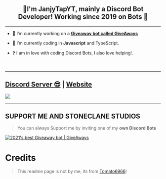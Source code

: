 ## <div align="center">👋I'm JanjyTapYT, mainly a Discord Bot Developer! Working since 2019 on Bots 🚀</div>  
  
***

- 🔭 I’m currently working on a [**Giveaway bot called GiveAways**](https://giveaways-bot.ml)
  

- 🌱 I’m currently coding in **Javascript** and TypeScript.  
  

- ❓  I am in love with coding Discord Bots, I also love helping!.
  
<br/>
  
***

## [Discord Server 😎](https://discord.gg/5t6S5T53Kd) | [Website](https://stoneclane.ml)
<a href="https://discord.gg/uYHNf88vDv"><img src="https://discord.com/api/guilds/925000826555076629/widget.png?style=banner2"></a>

***

## SUPPORT ME AND STONECLANE STUDIOS

> You can always Support me by inviting one of my **own Discord Bots**

[![2021's best Giveaway bot | GiveAways](https://cdn.discordapp.com/attachments/909503780448514101/921355514875609139/1639738588879.png)](https://giveaways-bot.ml/invite)
# Credits

> This readme page is not by me, its from [Tomato6966](https://github.com/Tomato6966/)!
